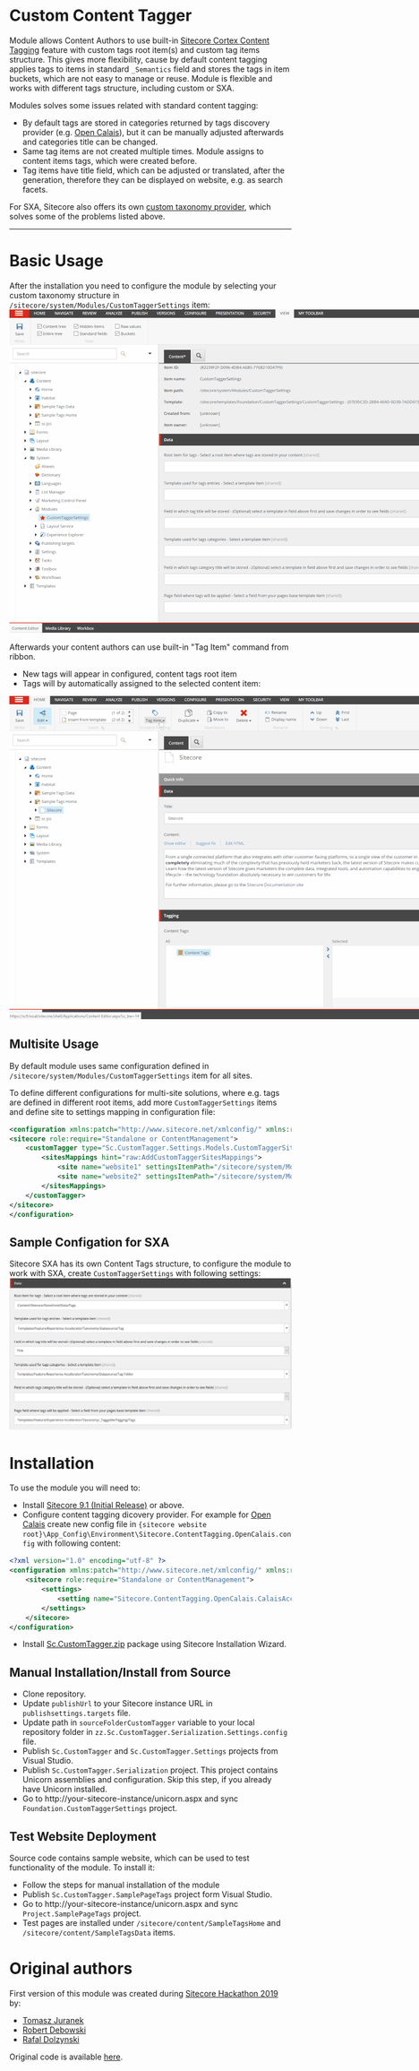 # Custom Content Tagger

Module allows Content Authors to use built-in [Sitecore Cortex Content Tagging](https://doc.sitecore.com/users/91/sitecore-experience-platform/en/tag-content-using-sitecore-cortex-content-tagging.html) feature with custom tags root item(s) and custom tag items structure. 
This gives more flexibility, cause by default content tagging applies tags to items in standard `_Semantics` field and stores the tags in item buckets, which are not easy to manage or reuse. 
Module is flexible and works with different tags structure, including custom or SXA. 

Modules solves some issues related with standard content tagging:

  - By default tags are stored in categories returned by tags discovery provider (e.g. [Open Calais](http://www.opencalais.com/)), but it can be manually adjusted afterwards and categories title can be changed.
  - Same tag items are not created multiple times. Module assigns to content items tags, which were created before. 
  - Tag items have title field, which can be adjusted or translated, after the generation, therefore they can be displayed on website, e.g. as search facets.

For SXA, Sitecore also offers its own [custom taxonomy provider](https://doc.sitecore.com/developers/sxa/18/sitecore-experience-accelerator/en/integrating-sxa-with-sitecore-cortex--content-tagging.html), which solves some of the problems listed above. 

----------

# Basic Usage

After the installation you need to configure the module by selecting your custom taxonomy structure in `/sitecore/system/Modules/CustomTaggerSettings` item:
<img src="documentation/images/configure-customtags.gif" alt="Basic Config" style="max-width:900px;">

Afterwards your content authors can use built-in "Tag Item" command from ribbon. 

  - New tags will appear in configured, content tags root item
  - Tags will by automatically assigned to the selected content item:

<img src="documentation/images/use-custom-tags.gif" alt="Basic Usage" style="max-width:900px;">

## Multisite Usage

By default module uses same configuration defined in `/sitecore/system/Modules/CustomTaggerSettings` item for all sites.

To define different configurations for multi-site solutions, where e.g. tags are defined in different root items, add more `CustomTaggerSettings` items and define site to settings mapping in configuration file:

```xml
<configuration xmlns:patch="http://www.sitecore.net/xmlconfig/" xmlns:role="http://www.sitecore.net/xmlconfig/role/">
<sitecore role:require="Standalone or ContentManagement">
    <customTagger type="Sc.CustomTagger.Settings.Models.CustomTaggerSitesMappingsModel, Sc.CustomTagger.Settings">
        <sitesMappings hint="raw:AddCustomTaggerSitesMappings">
            <site name="website1" settingsItemPath="/sitecore/system/Modules/CustomTaggerSettings1"/>
            <site name="website2" settingsItemPath="/sitecore/system/Modules/CustomTaggerSettings2"/>
        </sitesMappings>
    </customTagger>
</sitecore>
</configuration>
```

## Sample Configation for SXA

Sitecore SXA has its own Content Tags structure, to configure the module to work with SXA, create `CustomTaggerSettings` with following settings:
![SXA Config](documentation/images/sxa-usage.png)

# Installation

To use the module you will need to:
- Install [Sitecore 9.1 (Initial Release)](https://dev.sitecore.net/Downloads/Sitecore_Experience_Platform/91/Sitecore_Experience_Platform_91_Initial_Release.aspx) or above.
- Configure content tagging dicovery provider. For example for [Open Calais](http://www.opencalais.com/) create new config file in `{sitecore website root}\App_Config\Environment\Sitecore.ContentTagging.OpenCalais.config` with following content:

```xml                                         
<?xml version="1.0" encoding="utf-8" ?>
<configuration xmlns:patch="http://www.sitecore.net/xmlconfig/" xmlns:role="http://www.sitecore.net/xmlconfig/role/">
    <sitecore role:require="Standalone or ContentManagement">
        <settings>
            <setting name="Sitecore.ContentTagging.OpenCalais.CalaisAccessToken" value="{your-token-value}" />
        </settings>
    </sitecore>
</configuration>
```

- Install [Sc.CustomTagger.zip](sc.package/Sc.CustomTagger.zip) package using Sitecore Installation Wizard.

## Manual Installation/Install from Source

* Clone repository.
* Update `publishUrl` to your Sitecore instance URL in `publishsettings.targets` file.
* Update path in `sourceFolderCustomTagger` variable to your local repository folder in `zz.Sc.CustomTagger.Serialization.Settings.config` file.
* Publish `Sc.CustomTagger` and `Sc.CustomTagger.Settings` projects from Visual Studio.
* Publish `Sc.CustomTagger.Serialization` project. This project contains Unicorn assemblies and configuration. Skip this step, if you already have Unicorn installed.  
* Go to http://your-sitecore-instance/unicorn.aspx and sync `Foundation.CustomTaggerSettings` project.

## Test Website Deployment

Source code contains sample website, which can be used to test functionality of the module. To install it:
* Follow the steps for manual installation of the module
* Publish `Sc.CustomTagger.SamplePageTags` project form Visual Studio.
* Go to http://your-sitecore-instance/unicorn.aspx and sync `Project.SamplePageTags` project.
* Test pages are installed under `/sitecore/content/SampleTagsHome` and `/sitecore/content/SampleTagsData` items.

# Original authors

First version of this module was created during [Sitecore Hackathon 2019](http://www.sitecorehackathon.org/) by:

  - [Tomasz Juranek](https://twitter.com/tjWhuu)
  - [Robert Debowski](https://twitter.com/robert_debowski)
  - [Rafal Dolzynski](https://www.linkedin.com/in/rafa%C5%82-do%C5%82%C5%BCy%C5%84ski-b4a2389b/)

Original code is available [here](https://github.com/Sitecore-Hackathon/2019-Las-Vegans/).
